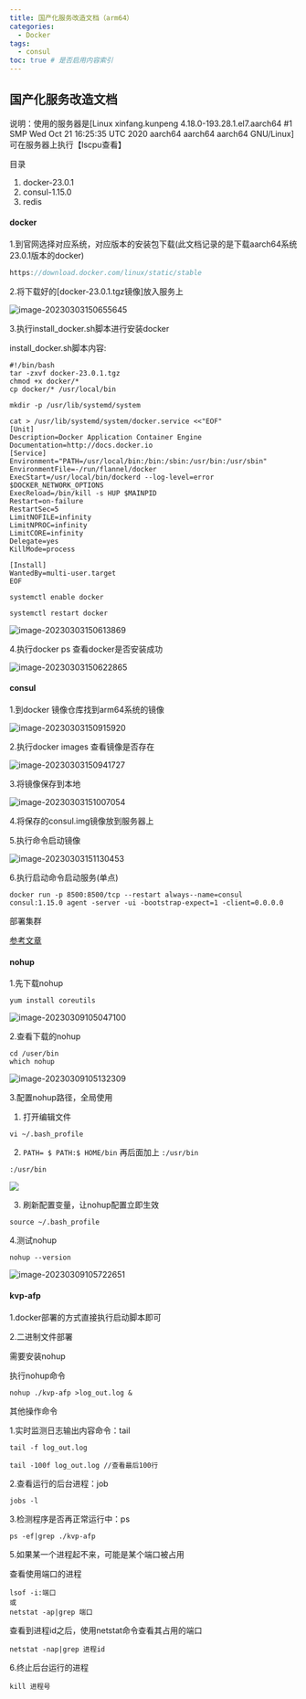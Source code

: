 ```yaml
---
title: 国产化服务改造文档（arm64）
categories:
  - Docker
tags:
  - consul
toc: true # 是否启用内容索引
---
```


## 国产化服务改造文档

说明：使用的服务器是[Linux xinfang.kunpeng 4.18.0-193.28.1.el7.aarch64 #1 SMP Wed Oct 21 16:25:35 UTC 2020 aarch64 aarch64 aarch64 GNU/Linux]可在服务器上执行【lscpu查看】



目录

1. docker-23.0.1
2. consul-1.15.0
3. redis



#### docker

1.到官网选择对应系统，对应版本的安装包下载(此文档记录的是下载aarch64系统23.0.1版本的docker)

```go
https://download.docker.com/linux/static/stable
```

2.将下载好的[docker-23.0.1.tgz镜像]放入服务上

![image-20230303150655645](/imgs/image-20230303150655645.png)

3.执行install_docker.sh脚本进行安装docker

install_docker.sh脚本内容:

```shell
#!/bin/bash
tar -zxvf docker-23.0.1.tgz
chmod +x docker/*
cp docker/* /usr/local/bin

mkdir -p /usr/lib/systemd/system

cat > /usr/lib/systemd/system/docker.service <<"EOF"
[Unit]
Description=Docker Application Container Engine
Documentation=http://docs.docker.io
[Service]
Environment="PATH=/usr/local/bin:/bin:/sbin:/usr/bin:/usr/sbin"
EnvironmentFile=-/run/flannel/docker
ExecStart=/usr/local/bin/dockerd --log-level=error $DOCKER_NETWORK_OPTIONS
ExecReload=/bin/kill -s HUP $MAINPID
Restart=on-failure
RestartSec=5
LimitNOFILE=infinity
LimitNPROC=infinity
LimitCORE=infinity
Delegate=yes
KillMode=process

[Install]
WantedBy=multi-user.target
EOF

systemctl enable docker

systemctl restart docker
```



![image-20230303150613869](/imgs/image-20230303150613869.png)

4.执行docker ps 查看docker是否安装成功

![image-20230303150622865](/imgs/image-20230303150622865.png)



#### consul

1.到docker 镜像仓库找到arm64系统的镜像

![image-20230303150915920](/imgs/image-20230303150915920.png)

2.执行docker images 查看镜像是否存在

![image-20230303150941727](/imgs/image-20230303150941727.png)

3.将镜像保存到本地

![image-20230303151007054](/imgs/image-20230303151007054.png)

4.将保存的consul.img镜像放到服务器上

5.执行命令启动镜像

![image-20230303151130453](/imgs/image-20230303151130453.png)

6.执行启动命令启动服务(单点)

```shell
docker run -p 8500:8500/tcp --restart always--name=consul consul:1.15.0 agent -server -ui -bootstrap-expect=1 -client=0.0.0.0
```

部署集群

[参考文章](https://blog.csdn.net/qq_49723651/article/details/123134918)



#### nohup

1.先下载nohup

```shell
yum install coreutils
```

![image-20230309105047100](/imgs/image-20230309105047100.png)

2.查看下载的nohup

```shell
cd /user/bin
which nohup
```

![image-20230309105132309](/imgs/image-20230309105132309.png)

3.配置nohup路径，全局使用

1. 打开编辑文件

```shell
vi ~/.bash_profile
```

2. `PATH= $ PATH:$ HOME/bin` 再后面加上 `:/usr/bin`

```shell
:/usr/bin
```

![](/imgs/image-20230309105312930.png)

3. 刷新配置变量，让nohup配置立即生效

```shell
source ~/.bash_profile
```

4.测试nohup

```shell
nohup --version
```

![image-20230309105722651](/imgs/image-20230309105722651.png)





#### kvp-afp

1.docker部署的方式直接执行启动脚本即可

2.二进制文件部署

需要安装nohup

执行nohup命令

```shell
nohup ./kvp-afp >log_out.log &
```



其他操作命令

1.实时监测日志输出内容命令：tail

```shell
tail -f log_out.log

tail -100f log_out.log //查看最后100行
```

2.查看运行的后台进程：job

```shell
jobs -l
```

3.检测程序是否再正常运行中：ps

```shell
ps -ef|grep ./kvp-afp
```

5.如果某一个进程起不来，可能是某个端口被占用

查看使用端口的进程

```shell
lsof -i:端口
或
netstat -ap|grep 端口
```

查看到进程id之后，使用netstat命令查看其占用的端口

```shell
netstat -nap|grep 进程id
```

6.终止后台运行的进程

```shell
kill 进程号
```

